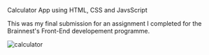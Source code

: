 Calculator App using HTML, CSS and JavsScript

This was my final submission for an assignment I completed for the Brainnest's Front-End developement programme. 


![calculator](https://user-images.githubusercontent.com/48217693/210598424-7b09d454-06ad-4be4-b4c7-f43cddfef801.png)
